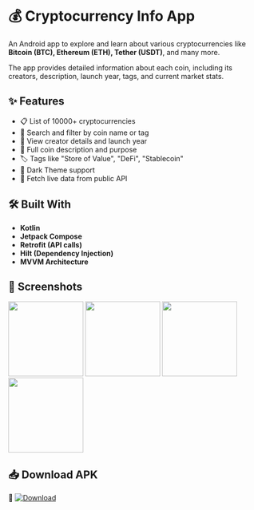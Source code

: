 
# 💰 Cryptocurrency Info App

An Android app to explore and learn about various cryptocurrencies like **Bitcoin (BTC), Ethereum (ETH), Tether (USDT)**, and many more.

The app provides detailed information about each coin, including its creators, description, launch year, tags, and current market stats.

## ✨ Features

- 📋 List of 10000+ cryptocurrencies
- 🔎 Search and filter by coin name or tag
- 🧠 View creator details and launch year
- 🧾 Full coin description and purpose
- 🏷️ Tags like "Store of Value", "DeFi", "Stablecoin" <!-- - 🌙 Light & Dark Theme support -->
- 🌙 Dark Theme support
- 📡 Fetch live data from public API


## 🛠️ Built With

- **Kotlin**
- **Jetpack Compose**
- **Retrofit (API calls)** <!-- - **Coil (Image loading)** -->
- **Hilt (Dependency Injection)**
- **MVVM Architecture**


## 📸 Screenshots

<img src="https://github.com/abdullahalnuman0/Android-Projects/Screenshots/cryptocurrency_img_1.jpeg" width="150"/> <img src="https://github.com/abdullahalnuman0/Android-Projects/Screenshots/cryptocurrency_img_2.jpeg" width="150"/> <img src="https://github.com/abdullahalnuman0/Android-Projects/Screenshots/cryptocurrency_img_3.jpeg" width="150"/> <img src="https://github.com/abdullahalnuman0/Android-Projects/Screenshots/cryptocurrency_img_4.jpeg" width="150"/>


## 📥 Download APK

🔗 [![Download](https://img.shields.io/badge/Download-APK-blue.svg)](https://drive.google.com/file/d/1fE1GYx4OBU-YhiNE04Sn16S-r5Fa7BCQ/view?usp=sharing)
